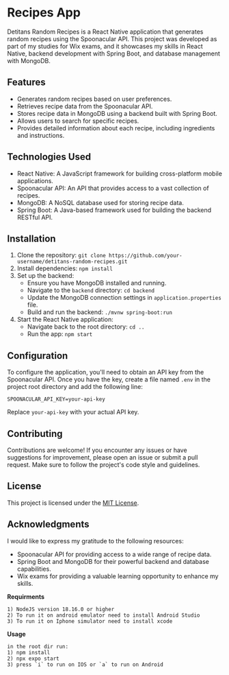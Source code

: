 # **Recipes App**


Detitans Random Recipes is a React Native application that generates random recipes using the Spoonacular API. This project was developed as part of my studies for Wix exams, and it showcases my skills in React Native, backend development with Spring Boot, and database management with MongoDB.

## Features

- Generates random recipes based on user preferences.
- Retrieves recipe data from the Spoonacular API.
- Stores recipe data in MongoDB using a backend built with Spring Boot.
- Allows users to search for specific recipes.
- Provides detailed information about each recipe, including ingredients and instructions.

## Technologies Used

- React Native: A JavaScript framework for building cross-platform mobile applications.
- Spoonacular API: An API that provides access to a vast collection of recipes.
- MongoDB: A NoSQL database used for storing recipe data.
- Spring Boot: A Java-based framework used for building the backend RESTful API.

## Installation

1. Clone the repository: `git clone https://github.com/your-username/detitans-random-recipes.git`
2. Install dependencies: `npm install`
3. Set up the backend:
   - Ensure you have MongoDB installed and running.
   - Navigate to the `backend` directory: `cd backend`
   - Update the MongoDB connection settings in `application.properties` file.
   - Build and run the backend: `./mvnw spring-boot:run`
4. Start the React Native application:
   - Navigate back to the root directory: `cd ..`
   - Run the app: `npm start`

## Configuration

To configure the application, you'll need to obtain an API key from the Spoonacular API. Once you have the key, create a file named `.env` in the project root directory and add the following line:

```
SPOONACULAR_API_KEY=your-api-key
```

Replace `your-api-key` with your actual API key.

## Contributing

Contributions are welcome! If you encounter any issues or have suggestions for improvement, please open an issue or submit a pull request. Make sure to follow the project's code style and guidelines.

## License

This project is licensed under the [MIT License](LICENSE).

## Acknowledgments

I would like to express my gratitude to the following resources:

- Spoonacular API for providing access to a wide range of recipe data.
- Spring Boot and MongoDB for their powerful backend and database capabilities.
- Wix exams for providing a valuable learning opportunity to enhance my skills.

**Requirments**

    1) NodeJS version 18.16.0 or higher
    2) To run it on android emulator need to install Android Studio
    3) To run it on Iphone simulator need to install xcode

**Usage**

    in the root dir run:
    1) npm install
    2) npx expo start
    3) press `i` to run on IOS or `a` to run on Android
